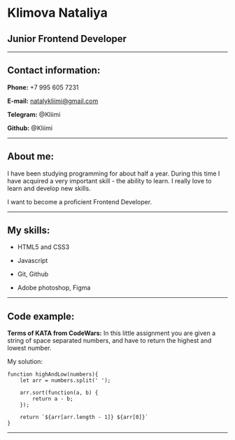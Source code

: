 # **Klimova Nataliya**

## Junior Frontend Developer

---

## **Contact information:**





**Phone:** +7 995 605 7231

**E-mail:** natalykliimi@gmail.com

**Telegram:** @Kliimi

**Github:** @Kliimi

---

## **About me:**

I have been studying programming for about half a year. During this time I have acquired a very important skill - the ability to learn.
I really love to learn and develop new skills.

I want to become a proficient Frontend Developer.

---

## **My skills:**

* HTML5 and CSS3

* Javascript

* Git, Github

* Adobe photoshop, Figma

---
## **Code example:**

**Terms of KATA from CodeWars:** In this little assignment you are given a string of space separated numbers, and have to return the highest and lowest number.

My solution:

```
function highAndLow(numbers){
    let arr = numbers.split(' ');
    
    arr.sort(function(a, b) {
        return a - b;
    });
  
    return `${arr[arr.length - 1]} ${arr[0]}`
}

```
---